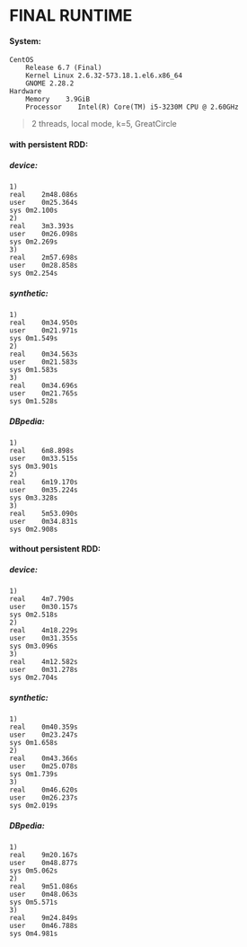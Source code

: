 # FINAL RUNTIME

#### System:
```
CentOS
    Release 6.7 (Final)
    Kernel Linux 2.6.32-573.18.1.el6.x86_64
    GNOME 2.28.2
Hardware
    Memory    3.9GiB
    Processor    Intel(R) Core(TM) i5-3230M CPU @ 2.60GHz
```

> 2 threads, local mode, k=5, GreatCircle

#### with persistent RDD:

##### device:
```
1)
real	2m48.086s
user	0m25.364s
sys	0m2.100s
2)
real	3m3.393s
user	0m26.098s
sys	0m2.269s
3)
real	2m57.698s
user	0m28.858s
sys	0m2.254s
```
##### synthetic:
```
1)
real	0m34.950s
user	0m21.971s
sys	0m1.549s
2)
real	0m34.563s
user	0m21.583s
sys	0m1.583s
3)
real	0m34.696s
user	0m21.765s
sys	0m1.528s
```
##### DBpedia:
```
1)
real	6m8.898s
user	0m33.515s
sys	0m3.901s
2)
real	6m19.170s
user	0m35.224s
sys	0m3.328s
3)
real	5m53.090s
user	0m34.831s
sys	0m2.908s
```

#### without persistent RDD:

##### device:
```
1)
real	4m7.790s
user	0m30.157s
sys	0m2.518s
2)
real	4m18.229s
user	0m31.355s
sys	0m3.096s
3)
real	4m12.582s
user	0m31.278s
sys	0m2.704s
```
##### synthetic:
```
1)
real	0m40.359s
user	0m23.247s
sys	0m1.658s
2)
real	0m43.366s
user	0m25.078s
sys	0m1.739s
3)
real	0m46.620s
user	0m26.237s
sys	0m2.019s
```
##### DBpedia:
```
1)
real	9m20.167s
user	0m48.877s
sys	0m5.062s
2)
real	9m51.086s
user	0m48.063s
sys	0m5.571s
3)    
real	9m24.849s
user	0m46.788s
sys	0m4.981s
```
